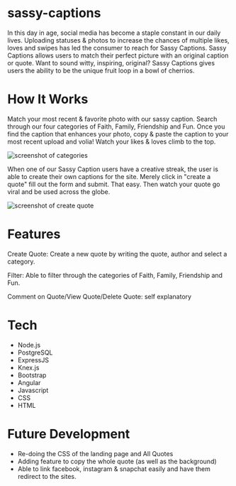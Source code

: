 # sassy-captions

In this day in age, social media has become a staple constant in our daily lives. Uploading statuses & photos to increase the chances of multiple likes, loves and swipes has led the consumer to reach for Sassy Captions. Sassy Captions allows users to match their perfect picture with an original caption or quote. Want to sound witty, inspiring, original? Sassy Captions gives users the ability to be the unique fruit loop in a bowl of cherrios. 

# How It Works 

Match your most recent & favorite photo with our sassy caption. Search through our four categories of Faith, Family, Friendship and Fun. Once you find the caption that enhances your photo, copy & paste the caption to your most recent upload and volia! Watch your likes & loves climb to the top. 

![screenshot of categories](https://user-images.githubusercontent.com/24262724/29830571-83cce4cc-8c97-11e7-96a1-f7470c34e827.png)

When one of our Sassy Caption users have a creative streak, the user is able to create their own captions for the site. Merely click in "create a quote" fill out the form and submit. That easy. Then watch your quote go viral and be used across the globe. 

![screenshot of create quote](https://user-images.githubusercontent.com/24262724/29830501-49df07ae-8c97-11e7-9dd2-a00d4e9c107c.png)


# Features 

Create Quote: Create a new quote by writing the quote, author and select a category. 

Filter: Able to filter through the categories of Faith, Family, Friendship and Fun. 

Comment on Quote/View Quote/Delete Quote: self explanatory 


# Tech

- Node.js
- PostgreSQL
- ExpressJS
- Knex.js
- Bootstrap
- Angular  
- Javascript 
- CSS 
- HTML 

# Future Development 

- Re-doing the CSS of the landing page and All Quotes 
- Adding feature to copy the whole quote (as well as the background)
- Able to link facebook, instagram & snapchat easily and have them redirect to the sites. 




